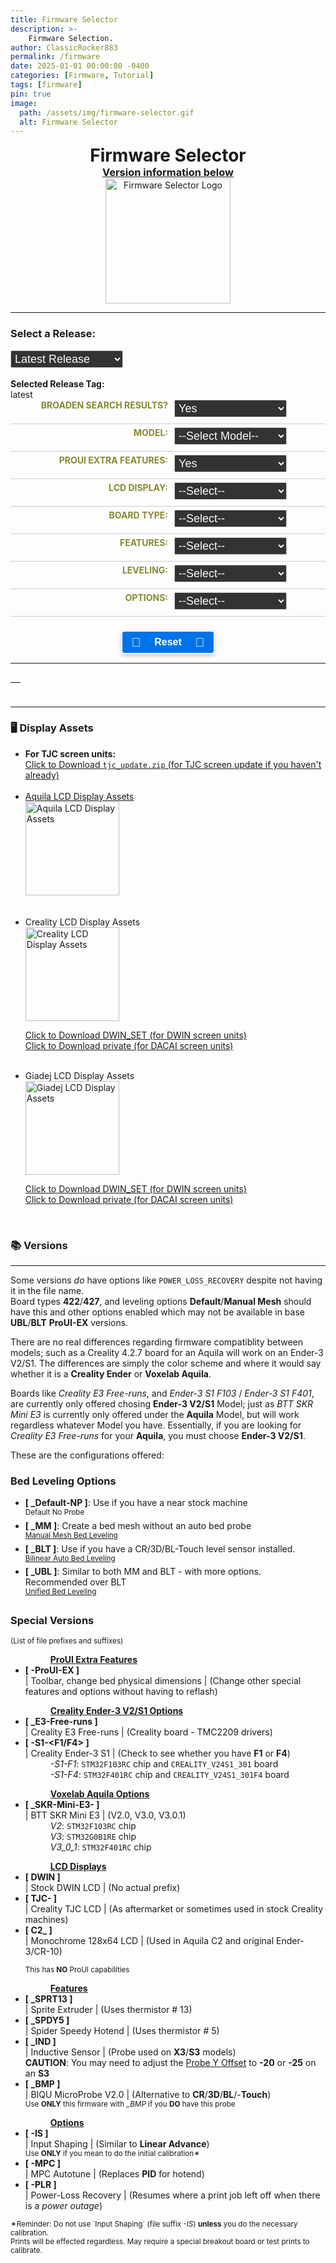 ```yaml
---
title: Firmware Selector
description: >-
    Firmware Selection.
author: ClassicRocker883
permalink: /firmware
date: 2025-01-01 00:00:00 -0400
categories: [Firmware, Tutorial]
tags: [firmware]
pin: true
image:
  path: /assets/img/firmware-selector.gif
  alt: Firmware Selector
---
```


<html lang="en">
<head>
    <style>
        .form-row {
            display: flex;
            justify-content: space-between;
            margin-bottom: 5px;
            border-bottom: 1px solid #ccc;
            padding-bottom: 10px;
        }
        .label-container {
            flex: 0 0 50%;
            text-align: right;
            font-weight: bold;
            color: #883;
            text-transform: uppercase;
        }
        label {
            display: block;
        }
        .select-container {
            padding-left: 2%;
            margin-right: 50%;
        }
        select {
            width: 10em;
            padding: 2px;
            border: 1px solid #ccc;
            border-radius: 2px;
            background-color: #333;
            font-size: 18px;
            color: #f9f9f9;
        }
        select:disabled {
            background-color: #555;
            color: #aaa;
        }
        .candidates-row {
            padding-left: 1%;
            flex: 0 0 auto;
            display: list-item;
            border: 2px solid #333;
            width: 110%;
        }
        .candidates-container {
            display: flex;
            justify-content: center;
            align-items: center;
        }
        .button-container {
            display: flex;
            justify-content: center;
        }
        .button {
            position: relative;
            display: inline-block;
            align-items: center;
            justify-content: center;
            width: 150px;
            padding: 8px 16px;
            background-color: #0073e6;
            color: #fff;
            cursor: pointer;
            font-size: 16px;
            font-weight: bold;
            border-radius: 5px;
            border-color: #fff;
            border: 2px solid;
            box-shadow: 0 3px 6px rgba(0, 0, 0, 0.2);
            transition: background-color 0.3s ease, color 0.3s ease, box-shadow 0.3s ease, border-color 0.3s ease;
        }
        .button:hover {
            background-color: #218838;
            border-color: #0073e6;
            color: #fff;
            box-shadow: 0 6px 12px rgba(0, 0, 0, 0.3);
            transition: background-color 0.3s ease, color 0.3s ease, box-shadow 0.3s ease, border-color 0.3s ease;
        }
        .button:active {
            background-color: #1e7e34;
            border-color: #fff566;
            color: #c0c0c0;
            box-shadow: 0 2px 4px rgba(0, 0, 0, 0.2);
            animation: pulse-animation 0.1s both;
            animation-play-state: paused;
            transition: background-color 0.3s ease, color 0.3s ease, box-shadow 0.3s ease, border-color 0.3s ease;
        }
        @keyframes pulse-animation {
            0% {
                transform: scale(1);
                box-shadow: 0 3px 6px rgba(0, 0, 0, 0.2);
            }
            100% {
                transform: scale(0.93);
                box-shadow: 0 2px 4px rgba(0, 0, 0, 0.2);
            }
        }
        .button .icon {
            position: absolute;
            left: 10%;
            top: 50%;
            transform: translateY(-50%);
            font-size: 20px;
        }
        .button .icon2 {
            position: absolute;
            right: 10%;
            top: 50%;
            transform: translateY(-50%);
            font-size: 20px;
        }
        .button .label {
            flex-grow: 1;
            text-align: center;
        }
        .downloadcontainer {
            display: flex;
            justify-content: space-between;
            align-items: center;
        }
        .center {
            display: block;
            text-align: center;
            margin: 0 auto;
        }
    </style>
    <h1 class="center"><i class="fas fa-code-compare"></i> Firmware Selector</h1>
    <h3 class="center" style=""><a href="#versions">Version information below</a></h3>
    <img alt="Firmware Selector Logo" src="https://classicrocker883.github.io/assets/img/firmware-selector.png"
        width="200" height="200" class="center">
    <hr>
</head>
<body>
    <label for="month-select">
        <h3><i class="icon fas fa-list-check"></i> Select a Release:</h3>
    </label>
    <select id="month-select">
        <option value="latest" title="The most recent release version">Latest Release</option>
        <option>Loading...</option>
    </select>
    <div id="releases-container" style="display: none;">
        <label>Select a Release:</label>
        <p>Older Releases may not be fully compatible with the Selector</p>
        <div id="release-list">Select a month to load releases</div>
    </div>
    <br>
    <div>
        <br>
        <strong>Selected Release Tag:</strong>
        <div id="selected-release-tag">latest</div>
        <div id="total-downloads"></div>
    </div>
    <div class="form-row">
        <div class="label-container">
            <label for="broadenSearch"><i class="icon fas fa-magnifying-glass-plus"></i> Broaden Search Results?</label>
        </div>
        <div class="select-container">
            <select id="broadenSearch" onchange="updateCandidates()">
                <option value="Yes" title="Use broader filtering">Yes</option>
                <option value="No" title="Use strict filtering">No</option>
            </select>
        </div>
    </div>
    <div class="form-row">
        <div class="label-container">
            <label for="model"><i class="icon fas fa-cubes"></i> Model:</label>
        </div>
        <div class="select-container">
            <select id="model" onchange="updateModelSelections()">
                <option value="" title="May help to choose a model first">--Select Model--</option>
                <option value="Aquila" title="Aquila OG/X2">Aquila</option>
                <option value="Aquila X3" title="Aquila X3/S3 Induction Probe">Aquila X3/S3</option>
                <option value="C2" title="Monochrome LCD Display">Aquila C2</option>
                <option value="HC32" title="H32 Chipset">HC32</option>
                <option value="Ender" title="Ender-3 V2/S1">Ender-3 V2/S1</option>
            </select>
        </div>
    </div>
    <div class="form-row">
        <div class="label-container">
            <label for="proUIExtraFeatures"><i class="icon fas fa-shield-halved"></i> ProUI Extra Features:</label>
        </div>
        <div class="select-container">
            <select id="proUIExtraFeatures" onchange="updateCandidates()">
                <option value="-ProUI" title="ProUI-EX">Yes</option>
                <option value="" title="No ProUI Extra Features">No</option>
            </select>
        </div>
    </div>
    <div class="form-row">
        <div class="label-container">
            <label for="screen"><i class="icon fas fa-mobile-screen-button"></i> LCD Display:</label>
        </div>
        <div class="select-container">
            <select id="screen" onchange="updateCandidates()">
                <option value="" title="No specific display selected">--Select--</option>
                <option value="DWIN">DWIN</option>
                <option value="TJC-" title="TJC-">TJC</option>
                <option value="C2" title="C2 (Monochrome LCD Display)">12864 Monochrome</option>
            </select>
        </div>
    </div>
    <div class="form-row">
        <div class="label-container">
            <label for="type"><i class="icon fas fa-microchip"></i> Board Type:</label>
        </div>
        <div class="select-container">
            <select id="type" onchange="updateCandidates()">
                <option value="" title="No specific board type">--Select--</option>
                <option value="_GD32" title="_GD32">GD32</option>
                <option value="_N32" title="_N32">N32</option>
                <option value="_HC32" title="HC32">HC32</option>
                <option value="_427" title="_427">Creality 4.2.7</option>
                <option value="_422" title="_422">Creality 4.2.2</option>
                <option value="-S1-F1" title="-S1-F1">Ender-3 S1 F103</option>
                <option value="-S1-F4" title="-S1-F4">Ender-3 S1 F401</option>
                <option value="_E3-Free-runs" title="_E3-Free-runs">Creality E3 Free-runs</option>
                <option value="_SKR-Mini-E3-" title="_SKR-Mini-E3-">BTT SKR Mini E3</option>
            </select>
        </div>
    </div>
    <div class="form-row">
        <div class="label-container">
            <label for="features"><i class="icon fas fa-bars"></i> Features:</label>
        </div>
        <div class="select-container">
            <select id="features" onchange="updateCandidates()">
                <option value="" title="No specific features">--Select--</option>
                <option value="" title="Bed Probe Only">CR/3D/BL-Touch Only</option>
                <option value="_BMP" title="_BMP">BIQU MicroProbe V2</option>
                <option value="_IND" title="_IND">Induction Probe</option>
                <option value="_SPRT13" title="_SPRT13">Creality Sprite</option>
                <option value="_SPDY5" title="_SPDY5">Creality Spider Speedy</option>
            </select>
        </div>
    </div>
    <div id="secondaryFeaturesDiv" style="display: none;">
        <div class="form-row">
            <div class="label-container">
                <label for="secondaryFeatures"><i class="icon fas fa-bars-staggered"></i> Secondary Features:</label>
            </div>
            <div class="select-container">
                <select id="secondaryFeatures" onchange="updateCandidates()">
                    <option value="" title="No specific secondary features">--Select--</option>
                    <option value="_BMP" title="_BMP">BIQU MicroProbe V2</option>
                    <option value="_IND" title="_IND">Induction Probe</option>
                    <option value="_SPRT13" title="_SPRT13">Creality Sprite</option>
                    <option value="_SPDY5" title="_SPDY5">Creality Spider Speedy</option>
                </select>
            </div>
        </div>
    </div>
    <div class="form-row">
        <div class="label-container">
            <label for="leveling"><i class="icon fas fa-layer-group"></i> Leveling:</label>
        </div>
        <div class="select-container">
            <select id="leveling" onchange="updateCandidates()">
                <option value="" title="Choose bed leveling">--Select--</option>
                <option value="_UBL" title="_UBL">Unified Bed Leveling</option>
                <option value="_BLT" title="_BLT">Bilinear Bed Leveling</option>
                <option value="_MM" title="_MM">Manual Mesh</option>
                <option value="_Default" title="_Default">Default</option>
            </select>
        </div>
    </div>
    <div class="form-row">
        <div class="label-container">
            <label for="options"><i class="icon fas fa-gears"></i> Options:</label>
        </div>
        <div class="select-container">
            <select id="options" onchange="updateCandidates()">
                <option value="" title="No specific options">--Select--</option>
                <option value="-MPC" title="-MPC">MPC</option>
                <option value="-IS" title="-IS">Input Shaping</option>
                <option value="-PLR" title="-PLR">Power-loss Recovery</option>
            </select>
        </div>
    </div>
    <div id="secondaryOptionsDiv" style="display: none;">
        <div class="form-row">
            <div class="label-container">
                <label for="secondaryOptions"><i class="icon fas fa-gear"></i> Secondary Options:</label>
            </div>
            <div class="select-container">
                <select id="secondaryOptions" onchange="updateCandidates()">
                    <option value="" title="No specific secondary options">--Select--</option>
                    <option value="-MPC" title="-MPC">MPC</option>
                    <option value="-IS" title="-IS">Input Shaping</option>
                    <option value="-PLR" title="-PLR">Power-loss Recovery</option>
                </select>
            </div>
        </div>
    </div>
    <br>
    <div class="button-container">
        <button class="button" id="resetButton">
            <span class="icon">🔄</span>
            <span class="label">Reset</span>
            <span class="icon2">🔄</span>
        </button>
    </div>
    <hr>
    <div class="candidates-container">
        <table id="versionsTable">
            <thead>
                <tr>
                    <th id="candidates"></th>
                </tr>
            </thead>
        </table>
    </div>
    <hr>
    <h3>🖥️ Display Assets</h3>
    <div>
      <ul>
        <li>
          <b>For TJC screen units:</b><br>
          <a href="https://github.com/classicrocker883/MRiscoCProUI/blob/HEAD/display%20assets/tjc_update.zip?raw=true" rel="nofollow">Click to Download <code>tjc_update.zip</code> (for TJC screen update if you haven't already)</a>
        </li>
        <br>
        <li>
          <a href="https://downgit.github.io/#/home?url=https://github.com/classicrocker883/MRiscoCProUI/tree/HEAD/display%20assets/Aquila%20Display%20Firmware/Firmware%20Sets" rel="nofollow">
            Aquila LCD Display Assets<br>
            <img src="https://github.com/classicrocker883/MRiscoCProUI/assets/18502096/30ed1822-e5d5-4be5-9283-636390933178" style="width: 150px; height: auto;" alt="Aquila LCD Display Assets" />
            <p></p>
          </a>
        </li>
        <br>
        <li>
          Creality LCD Display Assets<br>
          <img src="https://raw.githubusercontent.com/mriscoc/Ender3V2S1/Ender3V2S1-Released/screenshots/main.jpg" style="width: 150px; height: auto;" alt="Creality LCD Display Assets" />
          <p>
            <a href="https://downgit.github.io/#/home?url=https://github.com/classicrocker883/MRiscoCProUI/tree/HEAD/display%20assets/Creality%20Display%20Firmware/DWIN_SET" rel="nofollow">Click to Download DWIN_SET (for DWIN screen units)</a><br>
            <a href="https://downgit.github.io/#/home?url=https://github.com/classicrocker883/MRiscoCProUI/tree/HEAD/display%20assets/Creality%20Display%20Firmware/private" rel="nofollow">Click to Download private (for DACAI screen units)</a>
          </p>
        </li>
        <br>
        <li>
          Giadej LCD Display Assets<br>
          <img src="https://github.com/classicrocker883/MRiscoCProUI/raw/2025-January/display%20assets/Giadej%20compilation/preview1.jpg" style="width: 150px; height: auto;" alt="Giadej LCD Display Assets" />
          <p>
            <a href="https://downgit.github.io/#/home?url=https://github.com/classicrocker883/MRiscoCProUI/tree/HEAD/display%20assets/Giadej%20compilation/DWIN_SET" rel="nofollow">Click to Download DWIN_SET (for DWIN screen units)</a><br>
            <a href="https://downgit.github.io/#/home?url=https://github.com/classicrocker883/MRiscoCProUI/tree/HEAD/display%20assets/Giadej%20compilation/private" rel="nofollow">Click to Download private (for DACAI screen units)</a>
          </p>
        </li>
      </ul>
    </div>
    <br>
    <h3 id="versions">📚 Versions</h3>
    <hr>
    <p>Some versions <i>do</i> have options like <code>POWER_LOSS_RECOVERY</code> despite not having it in the file
        name.<br>
        Board types <b>422</b>/<b>427</b>, and leveling options <b>Default</b>/<b>Manual Mesh</b> should have this
        and other options enabled which may not be available in base <b>UBL</b>/<b>BLT</b> <b>ProUI-EX</b> versions.</p>
    <p>There are no real differences regarding firmware compatiblity between models; such as a Creality 4.2.7 board for
        an Aquila will work on an Ender-3 V2/S1. The differences are simply the color scheme and where it would say
        whether it is a <b>Creality Ender</b> or <b>Voxelab Aquila</b>.</p>
    <p>Boards like <i>Creality E3 Free-runs</i>, and <i>Ender-3 S1 F103</i> / <i>Ender-3 S1 F401</i>, are currently only
        offered chosing <b>Ender-3 V2/S1</b> Model; just as <i>BTT SKR Mini E3</i> is currently only offered under the
        <b>Aquila</b> Model, but will work regardless whatever Model you have. Essentially, if you are looking for <i>Creality E3 Free-runs</i> for your <b>Aquila</b>, you must choose <b>Ender-3 V2/S1</b>.
    </p>
    <dl>
        <dt>These are the configurations offered:</dt>
    </dl>
    <h3>Bed Leveling Options</h3>
    <ul>
        <li><b>[ _Default-NP ]</b>: Use if you have a near stock machine
            <br><sup>Default No Probe</sup>
        </li>
        <li><b>[ _MM ]</b>: Create a bed mesh without an auto bed probe
            <br><sup><a href="https://marlinfw.org/docs/gcode/G029-mbl.html" rel="nofollow">Manual Mesh Bed
                    Leveling</a></sup>
        </li>
        <li><b>[ _BLT ]</b>: Use if you have a CR/3D/BL-Touch level sensor installed.
            <br><sup><a href="https://marlinfw.org/docs/features/auto_bed_leveling.html" rel="nofollow">Bilinear Auto
                    Bed Leveling</a></sup>
        </li>
        <li><b>[ _UBL ]</b>: Similar to both MM and BLT - with more options. Recommended over BLT
            <br><sup><a href="https://marlinfw.org/docs/features/unified_bed_leveling.html" rel="nofollow">Unified Bed
                    Leveling</a></sup>
        </li>
    </ul>
    <h3>Special Versions</h3>
    <dl>
        <dt><sup>(List of file prefixes and suffixes)</sup></dt>
    </dl>
    <ul>
        <dd><ins><b>ProUI Extra Features</b></ins></dd>
        <li><b>[ -ProUI-EX ]</b><br> | Toolbar, change bed physical dimensions | (Change other special
            features and options without having to reflash)
        </li>
        <p></p>
        <dd><ins><b>Creality Ender-3 V2/S1 Options</b></ins></dd>
        <li><b>[ _E3-Free-runs ]</b><br> | Creality E3 Free-runs | (Creality board - TMC2209 drivers)
        </li>
        <li><b>[ -S1-&lt;F1/F4&gt; ]</b><br> | Creality Ender-3 S1 | (Check to see whether you have <b>F1</b> or
            <b>F4</b>)
            <dd>
                <i>-S1-F1</i>: <code>STM32F103RC</code> chip and <code>CREALITY_V24S1_301</code> board
                <br><i>-S1-F4</i>: <code>STM32F401RC</code> chip and <code>CREALITY_V24S1_301F4</code> board
            </dd>
        </li>
        <p></p>
        <dd><ins><b>Voxelab Aquila Options</b></ins></dd>
        <li><b>[ _SKR-Mini-E3- ]</b><br> | BTT SKR Mini E3 | (V2.0, V3.0, V3.0.1)</li>
        <dd>
            <i>V2</i>: <code>STM32F103RC</code> chip<br>
            <i>V3</i>: <code>STM32G0B1RE</code> chip<br>
            <i>V3_0_1</i>: <code>STM32F401RC</code> chip
        </dd>
        <p></p>
        <dd><ins><b>LCD Displays</b></ins></dd>
        <li><b>[ DWIN ]</b><br> | Stock DWIN LCD | (No actual prefix)</li>
        <li><b>[ TJC- ]</b><br> | Creality TJC LCD | (As aftermarket or sometimes used in stock Creality machines)</li>
        <li><b>[ C2_ ]</b><br> | Monochrome 128x64 LCD | (Used in Aquila C2 and original Ender-3/CR-10)
            <p><sup>This has <b>NO</b> ProUI capabilities</sup></p>
        </li>
        <p></p>
        <dd><ins><b>Features</b></ins></dd>
        <li><b>[ _SPRT13 ]</b><br> | Sprite Extruder | (Uses thermistor # 13)</li>
        <li><b>[ _SPDY5 ]</b><br> | Spider Speedy Hotend | (Uses thermistor # 5)</li>
        <li><b>[ _IND ]</b><br> | Inductive Sensor | (Probe used on <b>X3</b>/<b>S3</b> models)<br>
            <b>CAUTION</b>: You may need to adjust the <ins>Probe Y Offset</ins> to <b>-20</b> or <b>-25</b> on an
            <b>S3</b>
        </li>
        <li><b>[ _BMP ]</b><br> | BIQU MicroProbe V2.0 | (Alternative to <b>CR</b>/<b>3D</b>/<b>BL</b>/-<b>Touch</b>)
        </li>
        <sup>Use <b>ONLY</b> this firmware with <i>_BMP</i> if you <b>DO</b> have this probe</sup>
        <p></p>
        <dd><ins><b>Options</b></ins></dd>
        <li><b>[ -IS ]</b><br> | Input Shaping | (Similar to <b>Linear Advance</b>)</li>
        <sup>Use <b>ONLY</b> if you mean to do the initial calibration✶</sup>
        <li><b>[ -MPC ]</b><br> | MPC Autotune | (Replaces <b>PID</b> for hotend)</li>
        <li><b>[ -PLR ]</b><br> | Power-Loss Recovery | (Resumes where a print job left off when there is a <i>power
                outage</i>)</li>
    </ul>
    <sup>✶Reminder: Do not use `Input Shaping` (file suffix <i>-IS</i>) <b>unless</b> you do the necessary
        calibration.<br>
        Prints will be effected regardless. May require a special breakout board or test prints to calibrate.
    </sup>
    <script>
        document.addEventListener('DOMContentLoaded', () => {
            const selectMonth = document.getElementById('month-select');
            const releaseContainer = document.getElementById('releases-container');
            const releaseList = document.getElementById('release-list');
            const selectedReleaseTagDiv = document.getElementById('selected-release-tag');
            const resetButton = document.getElementById('resetButton');
            const totalDownloads = document.getElementById('total-downloads');
            let releaseTag = 'latest';
            const repoUrl = '/assets/data/releases.json';
            let allReleasesData = [];
            async function fetchAllReleases(url) {
                try {
                    const response = await fetch(url);
                    if (!response.ok) {
                        throw new Error(`HTTP error! status: ${response.status}`);
                    }
                    const data = await response.json();
                    return data;
                } catch (error) {
                    console.error('Error fetching local releases data:', error);
                    return [];
                }
            }
            async function fetchLatestReleaseDetails() {
                try {
                    const response = await fetch('https://api.github.com/repos/classicrocker883/MRiscoCProUI/releases/latest');
                    if (!response.ok) {
                        throw new Error(`HTTP error! status: ${response.status}`);
                    }
                    const data = await response.json();
                    return data;
                } catch (error) {
                    console.error('Error fetching latest release from GitHub API:', error);
                    return null;
                }
            }
            function formatMonthYear(date) {
                return new Date(date).toLocaleDateString('en-US', { year: 'numeric', month: 'short' });
            }
            function getReleaseMonths(releases) {
                const months = new Set();
                releases.forEach(release => months.add(formatMonthYear(release.published_at)));
                return Array.from(months).sort((a, b) => new Date(b) - new Date(a));
            }
            function splitTag(tag) {
                const regex = /^(\d+\.\d+\.\d+[a-z]*)(?:-(-?\d+))?(?:-(C2|HC32|ender3))?(?:-(-?\d+[a-z]*))?$/;
                const match = tag.match(regex);
                return {
                    version: match ? match[1] : '',
                    month: match ? match[2] : '',
                    model: match ? match[3] : '',
                    revision: match ? match[4] : ''
                };
            }
            function createCheckbox(release) {
                const label = document.createElement('label');
                const checkbox = document.createElement('input');
                checkbox.type = 'checkbox';
                checkbox.value = release.tag_name;
                checkbox.name = 'release';
                checkbox.addEventListener('change', (event) => {
                    if (event.target.checked) {
                        releaseTag = `tags/${event.target.value}`;
                        document.querySelectorAll('input[name="release"]').forEach(otherCheckbox => {
                            if (otherCheckbox !== event.target) otherCheckbox.checked = false;
                        });
                    } else {
                        if (document.querySelectorAll('input[name="release"]:checked').length === 0) {
                             releaseTag = 'latest';
                             selectMonth.value = 'latest';
                        }
                    }
                    updateSelectedReleaseTag();
                    updateCandidates();
                });
                label.append(checkbox, release.name);
                releaseList.appendChild(label);
            }
            async function updateSelectedReleaseTag() {
                let currentBaseTag = releaseTag.replace("tags/", "");
                const selectedModelDropdownValue = document.getElementById("model").value;
                const selectedScreenDropdownValue = document.getElementById("screen").value;
                let actualBaseTagName = currentBaseTag;
                if (currentBaseTag === 'latest') {
                    const latestRelease = await fetchLatestReleaseDetails();
                    if (latestRelease) {
                        actualBaseTagName = latestRelease.tag_name;
                    } else {
                        console.error('Could not determine actual latest release tag.');
                        selectedReleaseTagDiv.textContent = 'Error loading tag';
                        totalDownloads.innerHTML = `<label><img alt='GitHub Downloads (all assets)' src='https://img.shields.io/github/downloads/classicrocker883/MRiscoCProUI/latest/total'> - Total</label>`;
                        return;
                    }
                }
                let splitParts = splitTag(actualBaseTagName);
                let modelSuffixToApply = '';
                if (selectedModelDropdownValue === "C2" || selectedScreenDropdownValue === "C2") {
                    modelSuffixToApply = "C2";
                } else if (selectedModelDropdownValue === "HC32") {
                    modelSuffixToApply = "HC32";
                } else if (selectedModelDropdownValue === "Ender") {
                    modelSuffixToApply = "ender3";
                }
                if (modelSuffixToApply) {
                    splitParts.model = modelSuffixToApply;
                } else {
                    splitParts.model = '';
                }
                let displayTag = splitParts.version;
                if (splitParts.month) {
                    displayTag += `-${splitParts.month}`;
                }
                if (splitParts.model) {
                    displayTag += `-${splitParts.model}`;
                }
                if (splitParts.revision) {
                    displayTag += `-${splitParts.revision}`;
                }
                selectedReleaseTagDiv.textContent = displayTag;
                const badgeTag = currentBaseTag === 'latest' ? 'latest' : actualBaseTagName;
                totalDownloads.innerHTML = `<label><img alt='GitHub Downloads (all assets)' src='https://img.shields.io/github/downloads/classicrocker883/MRiscoCProUI/${badgeTag}/total'> - Total</label>`;
            }
            function fetchReleasesByMonth(month, releases) {
                const filteredReleases = releases.filter(release => formatMonthYear(release.published_at) === month);
                releaseList.innerHTML = '';
                if (filteredReleases.length > 0) {
                    filteredReleases.forEach(createCheckbox);
                    releaseContainer.style.display = 'block';
                } else {
                    releaseList.textContent = 'No releases found for this month.';
                    releaseContainer.style.display = 'none';
                }
            }
            function populateMonthOptions(releaseMonths) {
                selectMonth.innerHTML = '<option value="latest" title="The most recent release version">Latest Release</option>';
                releaseMonths.forEach(month => {
                    const option = document.createElement('option');
                    option.value = month;
                    option.textContent = month;
                    selectMonth.appendChild(option);
                });
            }
            async function initializeDropdowns() {
                try {
                    allReleasesData = await fetchAllReleases(repoUrl);
                    if (allReleasesData.length > 0) {
                        const releaseMonths = getReleaseMonths(allReleasesData);
                        populateMonthOptions(releaseMonths);
                    } else {
                        console.warn('No local release data loaded. Month dropdown may not populate fully.');
                        selectMonth.innerHTML = '<option value="latest">Error Loading Releases</option>';
                    }
                    selectMonth.value = 'latest';
                    releaseTag = 'latest';
                    await updateCandidates();
                    updateSelectedReleaseTag();
                } catch (error) {
                    console.error('Error initializing dropdowns:', error);
                }
            }
            async function fetchReleaseData(model) {
                const currentReleaseTag = releaseTag.replace("tags/", "");
                const selectedRelease = allReleasesData.find(release =>
                    release.tag_name === currentReleaseTag ||
                    (currentReleaseTag === 'latest' && release.tag_name === (allReleasesData.length > 0 ? allReleasesData[0].tag_name : null))
                );
                if (!selectedRelease) {
                    console.error('Selected release not found in local data:', currentReleaseTag);
                    return [];
                }
                const extractedTag = selectedRelease.tag_name;
                const split = splitTag(extractedTag);
                const type = document.getElementById("type").value;
                if (model === "HC32" || type === "HC32") {
                    split.model = "HC32";
                } else if (model === "Ender") {
                    split.model = "ender3";
                } else if (model === "C2") {
                    split.model = "C2";
                }
                const tag = `${split.version}${split.month ? '-' + split.month : ''}${split.model ? '-' + split.model : ''}${split.revision ? '-' + split.revision : ''}`;
                const apiUrl = `https://api.github.com/repos/classicrocker883/MRiscoCProUI/releases/tags/${tag}`;
                try {
                    const response = await fetch(apiUrl);
                    const data = await response.json();
                    return data.assets || [];
                } catch (error) {
                    console.error('Error fetching release assets:', error);
                    return [];
                }
                return selectedRelease.assets || [];
            }
            async function updateCandidates() {
                let model = document.getElementById("model").value;
                let proUIExtraFeatures = document.getElementById("proUIExtraFeatures").value;
                const screen = document.getElementById("screen").value;
                const type = document.getElementById("type").value;
                const features = document.getElementById("features").value;
                const secondaryFeatures = document.getElementById("secondaryFeatures").value;
                const secondaryFeaturesDiv = document.getElementById("secondaryFeaturesDiv");
                const secondaryFeaturesSelect = document.getElementById("secondaryFeatures");
                const leveling = document.getElementById("leveling").value;
                const options = document.getElementById("options").value;
                const secondaryOptions = document.getElementById("secondaryOptions").value;
                const secondaryOptionsDiv = document.getElementById("secondaryOptionsDiv");
                const secondaryOptionsSelect = document.getElementById("secondaryOptions");
                const broadenSearch = document.getElementById("broadenSearch").value;
                const modelSelect = document.getElementById("model");
                const screenSelect = document.getElementById("screen");
                secondaryFeaturesDiv.style.display = (features === "_SPRT13" || features === "_SPDY5" || features === "_BMP" || features === "_IND") ? "block" : "none";
                secondaryOptionsDiv.style.display = (options === "-MPC" || options === "-IS" || options === "-PLR") ? "block" : "none";
                secondaryFeaturesSelect.innerHTML = '<option value="" title="No specific secondary feature">--Select--</option>';
                if (features === "_SPRT13") {
                    secondaryFeaturesSelect.innerHTML += '<option value="_BMP" title="_BMP">BIQU MicroProbe V2</option>';
                    secondaryFeaturesSelect.innerHTML += '<option value="_IND" title="_IND">Induction Probe</option>';
                    secondaryFeaturesSelect.innerHTML += '<option value="_SPDY5" title="_SPDY5">Creality Spider Speedy</option>';
                } else if (features === "_SPDY5") {
                    secondaryFeaturesSelect.innerHTML += '<option value="_BMP" title="_BMP">BIQU MicroProbe V2</option>';
                    secondaryFeaturesSelect.innerHTML += '<option value="_IND" title="_IND">Induction Probe</option>';
                    secondaryFeaturesSelect.innerHTML += '<option value="_SPRT13" title="_SPRT13">Creality Sprite</option>';
                } else if (features === "_BMP" || features === "_IND") {
                    secondaryFeaturesSelect.innerHTML += '<option value="_SPRT13" title="_SPRT13">Creality Sprite</option>';
                    secondaryFeaturesSelect.innerHTML += '<option value="_SPDY5" title="_SPDY5">Creality Spider Speedy</option>';
                }
                secondaryFeaturesSelect.value = secondaryFeatures;
                secondaryOptionsSelect.innerHTML = '<option value="" title="No specific secondary option">--Select--</option>';
                if (options === "-MPC") {
                    secondaryOptionsSelect.innerHTML += '<option value="-IS" title="-IS">Input Shaping</option>';
                    secondaryOptionsSelect.innerHTML += '<option value="-PLR" title="-PLR">Power-loss Recovery</option>';
                } else if (options === "-IS") {
                    secondaryOptionsSelect.innerHTML += '<option value="-MPC" title="-MPC">MPC</option>';
                    secondaryOptionsSelect.innerHTML += '<option value="-PLR" title="-PLR">Power-loss Recovery</option>';
                } else if (options === "-PLR") {
                    secondaryOptionsSelect.innerHTML += '<option value="-MPC" title="-MPC">MPC</option>';
                    secondaryOptionsSelect.innerHTML += '<option value="-IS" title="-IS">Input Shaping</option>';
                }
                secondaryOptionsSelect.value = secondaryOptions;
                if (model === "C2" || screen === "C2" || leveling === "_Default") {
                    proUIExtraFeatures = "";
                    document.getElementById("proUIExtraFeatures").value = proUIExtraFeatures;
                }
                if (screen === 'C2') {
                    modelSelect.value = 'C2';
                    screenSelect.disabled = true;
                } else if (model === 'C2') {
                    screenSelect.value = 'C2';
                    screenSelect.disabled = true;
                } else {
                    screenSelect.disabled = false;
                }
                let linkPrefix = "";
                const screenMap = {
                    "C2": { "default": "C2" },
                    "HC32": { "TJC-": "TJC-HC32", "default": "HC32" },
                    "Ender": { "TJC-": "TJC-Ender", "default": "Ender" },
                    "default": { "TJC-": "TJC-Aquila", "default": "Aquila" }
                };
                if (model === "C2" || screen === "C2") {
                    linkPrefix = screenMap["C2"][screen] || screenMap["C2"]["default"];
                } else if (model === "HC32") {
                    linkPrefix = screenMap["HC32"][screen] || screenMap["HC32"]["default"];
                } else if (model === "Ender") {
                    linkPrefix = screenMap["Ender"][screen] || screenMap["Ender"]["default"];
                } else {
                    linkPrefix = screenMap["default"][screen] || screenMap["default"]["default"];
                }
                const assets = await fetchReleaseData(model);
                let filteredCandidates = [];
                const broadenFilterLogic = (assetName) => {
                    if (!assetName.startsWith(linkPrefix)) return false;
                    if (type && !assetName.includes(type)) return false;
                    if (features && !assetName.includes(features)) return false;
                    if (secondaryFeatures && !assetName.includes(secondaryFeatures)) return false;
                    if (leveling && !assetName.includes(leveling)) return false;
                    if (options && !assetName.includes(options)) return false;
                    if (secondaryOptions && !assetName.includes(secondaryOptions)) return false;
                    if (proUIExtraFeatures === "" && assetName.includes("-ProUI")) {
                        return false;
                    }
                    if (proUIExtraFeatures === "-ProUI" && !assetName.includes("-ProUI")) {
                        return false;
                    }
                    return true;
                };
                const specificFilterLogic = (assetName) => {
                    if (!assetName.startsWith(linkPrefix)) return false;
                    if (type && !assetName.includes(type)) return false;
                    if (features && !assetName.includes(features)) return false;
                    if (secondaryFeatures && !assetName.includes(secondaryFeatures)) return false;
                    if (leveling && !assetName.includes(leveling)) return false;
                    if (options && !assetName.includes(options)) return false;
                    if (secondaryOptions && !assetName.includes(secondaryOptions)) return false;
                    const allTypes = ["_GD32", "_N32", "HC32", "_427", "_422", "-S1-F1", "-S1-F4", "_SKR-Mini-E3-", "_E3-Free-runs"];
                    for (const t of allTypes) {
                        if (type !== t && assetName.includes(t)) return false;
                    }
                    const allFeatures = ["_BMP", "_IND", "_SPRT13", "_SPDY5"];
                    if (features === "") {
                        for (const f of allFeatures) {
                            if (assetName.includes(f)) return false;
                        }
                    } else {
                        if (features === "_SPRT13" && secondaryFeatures === "") {
                            if (assetName.includes("_BMP") || assetName.includes("_IND") || assetName.includes("_SPDY5")) return false;
                        }
                        if (features === "_SPDY5" && secondaryFeatures === "") {
                            if (assetName.includes("_BMP") || assetName.includes("_IND") || assetName.includes("_SPRT13")) return false;
                        }
                        if ((features === "_BMP" || features === "_IND") && secondaryFeatures === "") {
                            if (assetName.includes("_SPRT13") || assetName.includes("_SPDY5")) return false;
                        }
                    }
                    const allLeveling = ["_UBL", "_BLT", "_MM", "_Default"];
                    for (const l of allLeveling) {
                        if (leveling !== l && assetName.includes(l)) return false;
                    }
                    const allOptions = ["-MPC", "-IS", "-PLR"];
                    if (options === "") {
                        for (const o of allOptions) {
                            if (assetName.includes(o)) return false;
                        }
                    } else {
                        if (options === "-MPC" && secondaryOptions === "") {
                            if (assetName.includes("-IS") || assetName.includes("-PLR")) return false;
                        }
                        if (options === "-IS" && secondaryOptions === "") {
                            if (assetName.includes("-MPC") || assetName.includes("-PLR")) return false;
                        }
                        if (options === "-PLR" && secondaryOptions === "") {
                            if (assetName.includes("-MPC") || assetName.includes("-IS")) return false;
                        }
                    }
                    if (proUIExtraFeatures === "" && assetName.includes("-ProUI")) {
                        return false;
                    }
                    if (proUIExtraFeatures === "-ProUI" && !assetName.includes("-ProUI")) {
                        return false;
                    }
                    return true;
                };
                if (broadenSearch === "Yes") {
                    filteredCandidates = assets.filter(asset => broadenFilterLogic(asset.name));
                } else {
                    filteredCandidates = assets.filter(asset => specificFilterLogic(asset.name));
                }
                const candidatesList = document.getElementById("candidates");
                candidatesList.innerHTML = '<div class="candidates-container"><a style="font-size: 26px;"class="icon fas fa-rectangle-list"></a><strong>&nbsp;Candidates:</strong><br></div><br>';
                if (filteredCandidates.length > 0) {
                    filteredCandidates.forEach(candidate => {
                        const url = candidate.browser_download_url;
                        const filename = url.substring(url.lastIndexOf('/') + 1);
                        candidatesList.innerHTML += `<div class='candidates-row'><span class='downloadcontainer'><span style='color: brown'>${filename}</span><a style='margin-left: auto; margin-right: 2%; font-size: 20px;' href='${url}' class='fas fa-download'></a></span></div>`;
                    });
                } else {
                    candidatesList.textContent = "No candidates found.";
                }
            }
            function updateModelSelections() {
                const model = document.getElementById("model").value;
                const screenSelect = document.getElementById("screen");
                const modelSelect = document.getElementById("model");
                const typeSelect = document.getElementById("type");
                const currentBroadenSearchValue = document.getElementById("broadenSearch").value;
                clearSelections();
                document.getElementById("broadenSearch").value = currentBroadenSearchValue;
                const modelPresets = {
                    "Aquila": { type: "_GD32", screen: "DWIN" },
                    "Aquila X3": { type: "_N32", features: "_IND", leveling: "_UBL", screen: "DWIN" },
                    "HC32": { type: "HC32", screen: "DWIN" },
                    "Ender": { type: "_422", screen: "DWIN" },
                    "C2": { type: "_HC32", screen: "C2" }
                };
                const preset = modelPresets[model];
                if (preset) {
                    if (preset.screen) screenSelect.value = preset.screen;
                    if (preset.type) document.getElementById("type").value = preset.type;
                    if (preset.features) document.getElementById("features").value = preset.features;
                    if (preset.leveling) document.getElementById("leveling").value = preset.leveling;
                }
                if (model === "C2") {
                    screenSelect.value = 'C2';
                    screenSelect.disabled = true;
                } else {
                    screenSelect.disabled = false;
                }
                if (model === "HC32") {
                    typeSelect.value = 'HC32';
                    typeSelect.disabled = true;
                    const c2ScreenOption = screenSelect.querySelector('option[value="C2"]');
                    if (c2ScreenOption) c2ScreenOption.disabled = true;
                } else {
                    const c2ScreenOption = screenSelect.querySelector('option[value="C2"]');
                    if (c2ScreenOption) c2ScreenOption.disabled = false;
                    typeSelect.disabled = false;
                }
                updateCandidates();
                updateSelectedReleaseTag();
            }
            function clearSelections() {
                document.querySelectorAll('#proUIExtraFeatures, #screen, #type, #features, #secondaryFeatures, #leveling, #options, #secondaryOptions').forEach(selection => selection.selectedIndex = 0);
                document.getElementById("secondaryFeaturesDiv").style.display = "none";
                document.getElementById("secondaryOptionsDiv").style.display = "none";
            }
            function resetSelections() {
                document.getElementById("model").selectedIndex = 0;
                clearSelections();
                document.getElementById("broadenSearch").value = "No";
                document.getElementById("screen").disabled = false;
                selectMonth.value = 'latest';
                releaseTag = 'latest';
                releaseContainer.style.display = 'none';
                updateSelectedReleaseTag();
                updateCandidates();
            }
            document.getElementById("features").addEventListener("change", () => {
                document.getElementById("secondaryFeatures").value = "";
                updateCandidates();
            });
            document.getElementById("options").addEventListener("change", () => {
                document.getElementById("secondaryOptions").value = "";
                updateCandidates();
            });
            selectMonth.addEventListener('change', async (event) => {
                const selectedMonth = event.target.value;
                if (selectedMonth === 'latest') {
                    releaseTag = 'latest';
                    releaseContainer.style.display = 'none';
                } else {
                    releaseTag = '';
                    fetchReleasesByMonth(selectedMonth, allReleasesData);
                }
                updateSelectedReleaseTag();
                await updateCandidates();
            });
            resetButton.addEventListener('mousedown', () => resetButton.style.animationPlayState = 'running');
            resetButton.addEventListener('mouseup', () => resetButton.style.animationPlayState = 'paused');
            resetButton.addEventListener('click', resetSelections);
            document.getElementById("model").addEventListener('change', updateModelSelections);
            document.querySelectorAll('#broadenSearch, #proUIExtraFeatures, #screen, #type, #features, #secondaryFeatures, #leveling, #options, #secondaryOptions').forEach(input => input.addEventListener('change', updateCandidates));
            initializeDropdowns();
        });
    </script>
</body>
</html>
